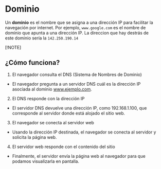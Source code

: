 # Dominio

Un **dominio** es el nombre que se asigna a una dirección IP para facilitar la navegación por internet. Por ejemplo, `www.google.com` es el nombre de dominio que apunta a una dirección IP. La direccion que hay destrás de este dominio sería la  `142.250.190.14`

[!NOTE]
## ¿Cómo funciona? 

1. El navegador consulta el DNS (Sistema de Nombres de Dominio)

- El navegador pregunta a un servidor DNS cuál es la dirección IP asociada al dominio www.ejemplo.com.

2. El DNS responde con la dirección IP

- El servidor DNS devuelve una dirección IP, como 192.168.1.100, que corresponde al servidor donde está alojado el sitio web.

3. El navegador se conecta al servidor web

- Usando la dirección IP destinada, el navegador se conecta al servidor y solicita la página web.

4. El servidor web responde con el contenido del sitio

- Finalmente, el servidor envía la página web al navegador para que podamos visualizarla en pantalla.
